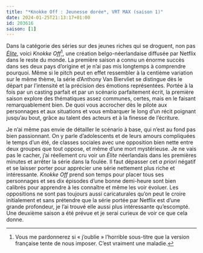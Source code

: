 ```yaml
---
title: "*Knokke Off : Jeunesse dorée*, VRT MAX (saison 1)"
date: 2024-01-25T21:13:17+01:00
id: 203616 
saison: [1]
---
```


Dans la catégorie des séries sur des jeunes riches qui se droguent, non pas [*Élite*](https://voiretmanger.fr/elite-madrona-montero-netflix/), voici *Knokke Off*[^1], une création belgo-néerlandaise diffusée par Netflix dans le reste du monde. La première saison a connu un énorme succès dans ses deux pays d’origine et je n’ai pas mis longtemps à comprendre pourquoi. Même si le pitch peut en effet ressembler à la centième variation sur le même thème, la série d’Anthony Van Biervliet se distingue dès le départ par l’intensité et la précision des émotions représentées. Portée à la fois par un casting parfait et par un scénario parfaitement écrit, la première saison explore des thématiques assez communes, certes, mais en le faisant remarquablement bien. De quoi vous accrocher dès le pilote aux personnages et aux situations et vous embarquer le long d’un récit poignant jusqu’au bout, grâce au talent des acteurs et à la finesse de l’écriture. 

Je n’ai même pas envie de détailler le scénario à base, qui n’est au fond pas bien passionnant. On y parle d’adolescents et de leurs amours compliquées le temps d’un été, de classes sociales avec une opposition bien nette entre deux groupes que tout oppose, et même d’une mort mystérieuse. Je ne vais pas le cacher, j’ai réellement cru voir un *Élite* néerlandais dans les premières minutes et arrêter la série dans la foulée. Il faut dépasser cet *a priori* négatif et se laisser porter pour apprécier une série nettement plus riche et intéressante. *Knokke Off* prend son temps pour placer tous ses personnages et ses dix épisodes d’une bonne demi-heure sont bien calibrés pour apprendre à les connaître et même les voir évoluer. Les oppositions ne sont pas toujours aussi caricaturales qu’on peut le croire initialement et sans prétendre que la série portée par Netflix est d’une grande profondeur, je l’ai trouvé elle aussi plus intéressante qu’escompté. Une deuxième saison a été prévue et je serai curieux de voir ce que cela donne. 


[^1]: Vous me pardonnerez si « j’oublie » l’horrible sous-titre que la version française tente de nous imposer. C’est vraiment une maladie.